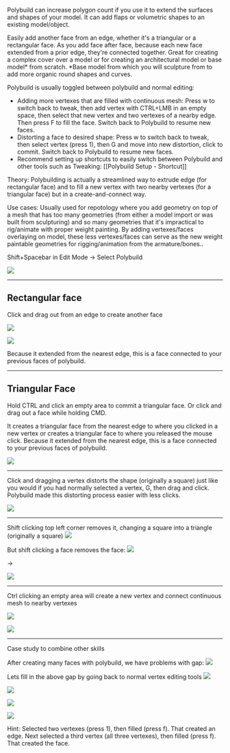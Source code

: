 
Polybuild can increase polygon count if you use it to extend the surfaces and shapes of your  model. It can add flaps or volumetric shapes to an existing model/object.

Easily add another face from an edge, whether it's a triangular or a rectangular face. As you add face after face, because each new face extended from a prior edge, they're connected together. Great for creating a complex cover over a model or for creating an architectural model or base model* from scratch. 
\*Base model from which you will sculpture from to add more organic round shapes and curves.

Polybuild is usually toggled between polybuild and normal editing:
- Adding more vertexes that are filled with continuous mesh: Press w to switch back to tweak, then add vertex with CTRL+LMB in an empty space, then select that new vertex and two vertexes of a nearby edge. Then press F to fill the face. Switch back to Polybuild to resume new faces.
- Distorting a face to desired shape: Press w to switch back to tweak, then select vertex (press 1), then G and move into new distortion, click to commit. Switch back to Polybuild to resume new faces.
- Recommend setting up shortcuts to easily switch between Polybuild and other tools such as Tweaking: [[Polybuild Setup - Shortcut]]

Theory:
Polybuilding is actually a streamlined way to extrude edge (for rectangular face) and to fill a new vertex with two nearby vertexes (for a triangular face) but in a create-and-connect way.

Use cases:
Usually used for repotology where you add geometry on top of a mesh that has too many geometries (from either a model import or was built from sculpturing) and so many geometries that it's impractical to rig/animate with proper weight painting. By adding vertexes/faces overlaying on model, these less vertexes/faces can serve as the new weight paintable geometries for rigging/animation from the armature/bones..

Shift+Spacebar in Edit Mode -> Select Polybuild

![](https://i.imgur.com/6xXdS3L.png)

---

## Rectangular face

Click and drag out from an edge to create another face

![](https://i.imgur.com/OdcOrwr.png)

![](https://i.imgur.com/6Ui25Wd.png)


Because it extended from the nearest edge, this is a face connected to your previous faces of polybuild.

---

## Triangular Face

Hold CTRL and click an empty area to commit a triangular face. Or click and drag out a face while holding CMD.

It creates a triangular face from the nearest edge to where you clicked in a new vertex or creates a triangular face to where you released the mouse click. Because it extended from the nearest edge, this is a face connected to your previous faces of polybuild.

![](https://i.imgur.com/qUzbClQ.png)


---

Click and dragging a vertex distorts the shape (originally a square) just like you would if you had normally selected a vertex, G, then drag and click. Polybuild made this distorting process easier with less clicks.

![](https://i.imgur.com/Tm46aWK.png)



---

Shift clicking top left corner removes it, changing a square into a triangle (originally a square)
![](https://i.imgur.com/RCWE1cH.png)

But shift clicking a face removes the face:
![](https://i.imgur.com/HwpBuZL.png)

->

![](https://i.imgur.com/hiUo3UV.png)


---

Ctrl clicking an empty area will create a new vertex and connect continuous mesh to nearby vertexes

![](https://i.imgur.com/RAI6Dcg.png)

![](https://i.imgur.com/zDwoAMK.png)


---

Case study to combine other skills

After creating many faces with polybuild, we have problems with gap:
![](https://i.imgur.com/hA85HKn.png)

Lets fill in the above gap by going back to normal vertex editing tools
![](https://i.imgur.com/8PPMVgF.png)

![](https://i.imgur.com/8UC4axi.png)

![](https://i.imgur.com/yrctWZe.png)

![](https://i.imgur.com/n02AwGx.png)

Hint: Selected two vertexes (press 1), then filled (press f). That created an edge.
Next selected a third vertex (all three vertexes), then filled (press f). That created the face.